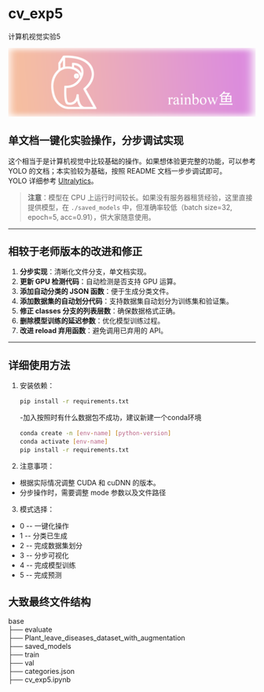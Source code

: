 # cv_exp5  
计算机视觉实验5  

![logo](logo.png)

## 单文档一键化实验操作，分步调试实现  

这个相当于是计算机视觉中比较基础的操作。如果想体验更完整的功能，可以参考 YOLO 的文档；本实验较为基础，按照 README 文档一步步调试即可。  
YOLO 详细参考 [Ultralytics](https://github.com/ultralytics/yolov5)。  

> **注意**：模型在 CPU 上运行时间较长。如果没有服务器租赁经验，这里直接提供模型，在 `./saved_models` 中，但准确率较低（batch size=32, epoch=5, acc=0.91），供大家随意使用。  

---

## 相较于老师版本的改进和修正  

1. **分步实现**：清晰化文件分支，单文档实现。  
2. **更新 GPU 检测代码**：自动检测是否支持 GPU 运算。  
3. **添加自动分类的 JSON 函数**：便于生成分类文件。  
4. **添加数据集的自动划分代码**：支持数据集自动划分为训练集和验证集。  
5. **修正 classes 分支的列表层数**：确保数据格式正确。  
6. **删除模型训练的延迟参数**：优化模型训练过程。  
7. **改进 reload 弃用函数**：避免调用已弃用的 API。  

---

## 详细使用方法  

1. 安装依赖：  
   ```bash
   pip install -r requirements.txt
   ```

   -加入按照时有什么数据包不成功，建议新建一个conda环境
   ```bash
   conda create -n [env-name] [python-version]
   conda activate [env-name]
   pip install -r requirements.txt
   ```
   
3. 注意事项：
- 根据实际情况调整 CUDA 和 cuDNN 的版本。
- 分步操作时，需要调整 mode 参数以及文件路径

3. 模式选择：
-  0  -- 一键化操作  
-   1  -- 分类已生成  
-   2  -- 完成数据集划分  
-   3  -- 分步可视化  
-   4  -- 完成模型训练  
-   5  -- 完成预测

## 大致最终文件结构
base  
├── evaluate  
├── Plant_leave_diseases_dataset_with_augmentation  
├── saved_models  
├── train  
├── val  
├── categories.json  
├── cv_exp5.ipynb  
